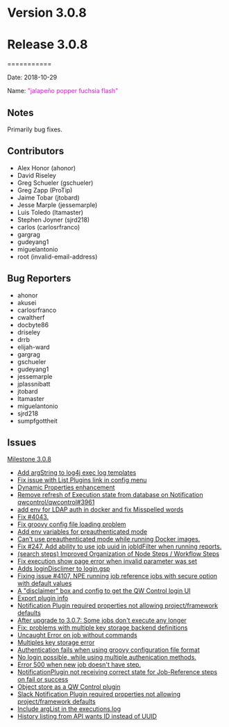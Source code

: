 # Version 3.0.8



# Release 3.0.8
===========

Date: 2018-10-29

Name: <span style="color: fuchsia"><span class="glyphicon glyphicon-flash"></span> "jalapeño popper fuchsia flash"</span>

## Notes

Primarily bug fixes.

## Contributors

* Alex Honor (ahonor)
* David Riseley
* Greg Schueler (gschueler)
* Greg Zapp (ProTip)
* Jaime Tobar (jtobard)
* Jesse Marple (jessemarple)
* Luis Toledo (ltamaster)
* Stephen Joyner (sjrd218)
* carlos (carlosrfranco)
* gargrag
* gudeyang1
* miguelantonio
* root (invalid-email-address)

## Bug Reporters

* ahonor
* akusei
* carlosrfranco
* cwaltherf
* docbyte86
* driseley
* drrb
* elijah-ward
* gargrag
* gschueler
* gudeyang1
* jessemarple
* jplassnibatt
* jtobard
* ltamaster
* miguelantonio
* sjrd218
* sumpfgottheit

## Issues

[Milestone 3.0.8](https://github.com/qwcontrol/qwcontrol/milestone/90)

* [Add argString to log4j exec log templates](https://github.com/qwcontrol/qwcontrol/pull/4164)
* [Fix issue with List Plugins link in config menu](https://github.com/qwcontrol/qwcontrol/pull/4158)
* [Dynamic Properties enhancement](https://github.com/qwcontrol/qwcontrol/pull/4155)
* [Remove refresh of Execution state from database on Notification qwcontrol/qwcontrol#3961](https://github.com/qwcontrol/qwcontrol/pull/4152)
* [add env for LDAP auth in docker  and fix Misspelled words ](https://github.com/qwcontrol/qwcontrol/pull/4151)
* [Fix #4043. ](https://github.com/qwcontrol/qwcontrol/pull/4148)
* [Fix groovy config file loading problem](https://github.com/qwcontrol/qwcontrol/pull/4146)
* [Add env variables for preauthenticated mode](https://github.com/qwcontrol/qwcontrol/pull/4143)
* [Can't use preauthenticated mode while running Docker images.](https://github.com/qwcontrol/qwcontrol/issues/4142)
* [Fix #247. Add ability to use job uuid in jobIdFilter when running reports.](https://github.com/qwcontrol/qwcontrol/pull/4139)
* [(search steps) Improved Organization of Node Steps / Workflow Steps](https://github.com/qwcontrol/qwcontrol/pull/4138)
* [Fix execution show page error when invalid parameter was set](https://github.com/qwcontrol/qwcontrol/pull/4132)
* [Adds loginDisclimer to login.gsp](https://github.com/qwcontrol/qwcontrol/pull/4125)
* [Fixing issue #4107, NPE running job reference jobs with secure option with default values](https://github.com/qwcontrol/qwcontrol/pull/4120)
* [A "disclaimer" box and config to get the QW Control login UI](https://github.com/qwcontrol/qwcontrol/issues/4119)
* [Export plugin info](https://github.com/qwcontrol/qwcontrol/pull/4118)
* [Notification Plugin required properties not allowing project/framework defaults](https://github.com/qwcontrol/qwcontrol/pull/4117)
* [After upgrade to 3.0.7: Some jobs don't execute any longer](https://github.com/qwcontrol/qwcontrol/issues/4107)
* [Fix: problems with multiple key storage backend definitions](https://github.com/qwcontrol/qwcontrol/pull/4102)
* [Uncaught Error on job without commands](https://github.com/qwcontrol/qwcontrol/pull/4098)
* [Multiples key storage error](https://github.com/qwcontrol/qwcontrol/issues/4094)
* [Authentication fails when using groovy configuration file format](https://github.com/qwcontrol/qwcontrol/issues/4083)
* [No login possible, while using multiple authenication methods.](https://github.com/qwcontrol/qwcontrol/issues/4043)
* [Error 500 when new job doesn't have step.](https://github.com/qwcontrol/qwcontrol/issues/4026)
* [NotificationPlugin not receiving correct state for Job-Reference steps on fail or success](https://github.com/qwcontrol/qwcontrol/issues/3961)
* [Object store as a QW Control plugin](https://github.com/qwcontrol/qwcontrol/pull/3908)
* [Slack Notification Plugin required properties not allowing project/framework defaults](https://github.com/qwcontrol/qwcontrol/issues/3459)
* [Include argList in the executions.log](https://github.com/qwcontrol/qwcontrol/issues/2458)
* [History listing from API wants ID instead of UUID](https://github.com/qwcontrol/qwcontrol/issues/247)